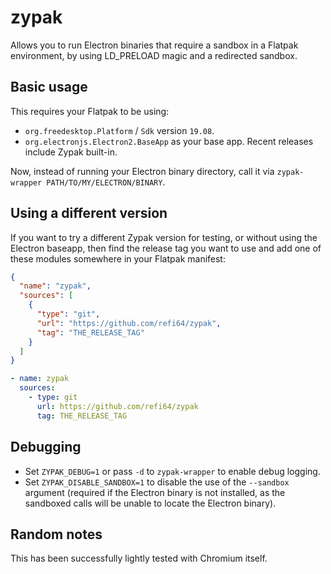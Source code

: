 # zypak

Allows you to run Electron binaries that require a sandbox in a Flatpak environment,
by using LD_PRELOAD magic and a redirected sandbox.

## Basic usage

This requires your Flatpak to be using:

- `org.freedesktop.Platform` / `Sdk` version `19.08`.
- `org.electronjs.Electron2.BaseApp` as your base app. Recent releases include Zypak
  built-in.

Now, instead of running your Electron binary directory, call it via
`zypak-wrapper PATH/TO/MY/ELECTRON/BINARY`.

## Using a different version

If you want to try a different Zypak version for testing, or without using the
Electron baseapp, then find the release tag you want to use and add one of these
modules somewhere in your Flatpak manifest:

```json
{
  "name": "zypak",
  "sources": [
    {
      "type": "git",
      "url": "https://github.com/refi64/zypak",
      "tag": "THE_RELEASE_TAG"
    }
  ]
}
```

```yaml
- name: zypak
  sources:
    - type: git
      url: https://github.com/refi64/zypak
      tag: THE_RELEASE_TAG
```

## Debugging

- Set `ZYPAK_DEBUG=1` or pass `-d` to `zypak-wrapper` to enable debug logging.
- Set `ZYPAK_DISABLE_SANDBOX=1` to disable the use of the `--sandbox` argument
  (required if the Electron binary is not installed, as the sandboxed calls will be unable to locate the Electron binary).

## Random notes

This has been successfully lightly tested with Chromium itself.
